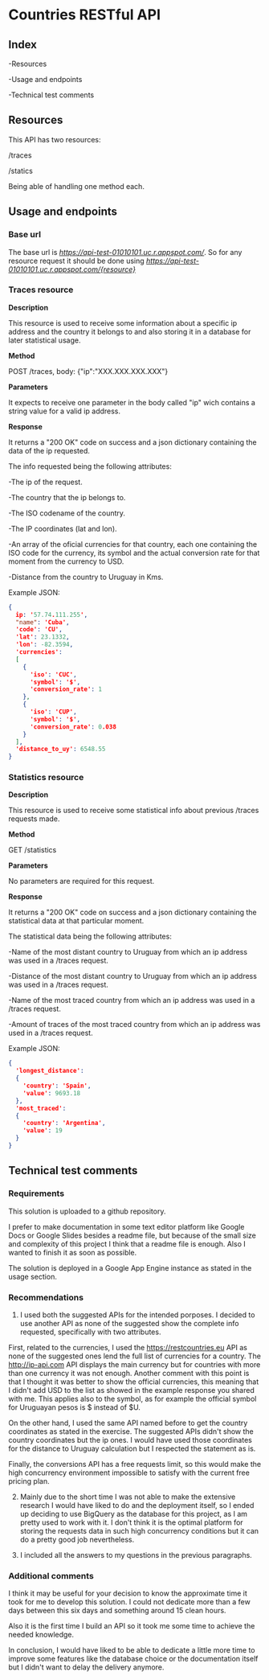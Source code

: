 # Countries RESTful API

## Index

-Resources

-Usage and endpoints

-Technical test comments

## Resources 

This API has two resources:

/traces

/statics

Being able of handling one method each.

## Usage and endpoints

### Base url

The base url is *https://api-test-01010101.uc.r.appspot.com/*.
So for any resource request it should be done using *https://api-test-01010101.uc.r.appspot.com/{resource}*

### Traces resource

**Description**

This resource is used to receive some information about a specific ip address and the country it belongs to and also storing it in a database for later statistical usage.

**Method**

POST /traces, body: {"ip":"XXX.XXX.XXX.XXX"}

**Parameters**

It expects to receive one parameter in the body called "ip" wich contains a string value for a valid ip address.

**Response**

It returns a "200 OK" code on success and a json dictionary containing the data of the ip requested.

The info requested being the following attributes:

-The ip of the request.

-The country that the ip belongs to.

-The ISO codename of the country.

-The IP coordinates (lat and lon).

-An array of the oficial currencies for that country, each one containing the ISO code for the currency, its symbol and the actual conversion rate for that moment from the currency to USD.

-Distance from the country to Uruguay in Kms.

Example JSON:

```json
{
  ip: '57.74.111.255',
  "name": 'Cuba', 
  'code': 'CU', 
  'lat': 23.1332, 
  'lon': -82.3594, 
  'currencies': 
  [
    {
      'iso': 'CUC', 
      'symbol': '$', 
      'conversion_rate': 1
    }, 
    {
      'iso': 'CUP', 
      'symbol': '$', 
      'conversion_rate': 0.038
    }
  ], 
  'distance_to_uy': 6548.55
}
```

### Statistics resource

**Description**

This resource is used to receive some statistical info about previous /traces requests made.

**Method**

GET /statistics

**Parameters**

No parameters are required for this request.

**Response**

It returns a "200 OK" code on success and a json dictionary containing the statistical data at that particular moment.

The statistical data being the following attributes:

-Name of the most distant country to Uruguay from which an ip address was used in a /traces request.

-Distance of the most distant country to Uruguay from which an ip address was used in a /traces request.

-Name of the most traced country from which an ip address was used in a /traces request.

-Amount of traces of the most traced country from which an ip address was used in a /traces request.

Example JSON:

```json
{
  'longest_distance': 
  {
    'country': 'Spain', 
    'value': 9693.18
  }, 
  'most_traced': 
  {
    'country': 'Argentina', 
    'value': 19
  }
}
```

## Technical test comments

### Requirements

This solution is uploaded to a github repository.

I prefer to make documentation in some text editor platform like Google Docs or Google Slides besides a readme file, but because of the small size and complexity of this project I think that a readme file is enough. Also I wanted to finish it as soon as possible.

The solution is deployed in a Google App Engine instance as stated in the usage section.

### Recommendations

1. I used both the suggested APIs for the intended porposes. I decided to use another API as none of the suggested show the complete info requested, specifically with two attributes.

First, related to the currencies, I used the https://restcountries.eu API as none of the suggested ones lend the full list of currencies for a country. The http://ip-api.com API displays the main currency but for countries with more than one currency it was not enough.
Another comment with this point is that I thought it was better to show the official currencies, this meaning that I didn't add USD to the list as showed in the example response you shared with me. This applies also to the symbol, as for example the official symbol for Uruguayan pesos is $ instead of $U.

On the other hand, I used the same API named before to get the country coordinates as stated in the exercise. The suggested APIs didn't show the country coordinates but the ip ones. I would have used those coordinates for the distance to Uruguay calculation but I respected the statement as is.

Finally, the conversions API has a free requests limit, so this would make the high concurrency environment impossible to satisfy with the current free pricing plan.

2. Mainly due to the short time I was not able to make the extensive research I would have liked to do and the deployment itself, so I ended up deciding to use BigQuery as the database for this project, as I am pretty used to work with it. I don't think it is the optimal platform for storing the requests data in such high concurrency conditions but it can do a pretty good job nevertheless.

3. I included all the answers to my questions in the previous paragraphs.

### Additional comments

I think it may be useful for your decision to know the approximate time it took for me to develop this solution. I could not dedicate more than a few days between this six days and something around 15 clean hours.

Also it is the first time I build an API so it took me some time to achieve the needed knowledge.

In conclusion, I would have liked to be able to dedicate a little more time to improve some features like the database choice or the documentation itself but I didn't want to delay the delivery anymore.
